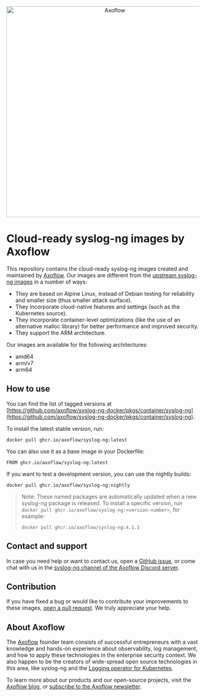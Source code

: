 
<p align="center">
  <picture>
    <source media="(prefers-color-scheme: light)" srcset="https://axoflow.com/wp-content/uploads/2023/03/axoflow-logging_unleashed-blue.svg">
    <source media="(prefers-color-scheme: dark)" srcset="https://axoflow.com/wp-content/uploads/2023/03/axoflow-logging_unleashed-grey.svg">
    <img alt="Axoflow" src="https://github.com/axoflow/syslog-ng-docker/raw/master/docs/logo.svg" width="550">
  </picture>
</p>

# Cloud-ready syslog-ng images by Axoflow

This repository contains the cloud-ready syslog-ng images created and maintained by [Axoflow](https://axoflow.com). Our images are different from the [upstream syslog-ng images](https://hub.docker.com/r/balabit/syslog-ng/) in a number of ways:

- They are based on Alpine Linux, instead of Debian testing for reliability and smaller size (thus smaller attack surface).
- They incorporate cloud-native features and settings (such as the Kubernetes source).
- They incorporate container-level optimizations (like the use of an alternative malloc library) for better performance and improved security.
- They support the ARM architecture.

Our images are available for the following architectures:

- amd64
- arm/v7
- arm64

## How to use

You can find the list of tagged versions at [https://github.com/axoflow/syslog-ng-docker/pkgs/container/syslog-ng](https://github.com/axoflow/syslog-ng-docker/pkgs/container/syslog-ng).

To install the latest stable version, run:

```shell
docker pull ghcr.io/axoflow/syslog-ng:latest
```

You can also use it as a base image in your Dockerfile:

```shell
FROM ghcr.io/axoflow/syslog-ng:latest
```

If you want to test a development version, you can use the nightly builds:

```shell
docker pull ghcr.io/axoflow/syslog-ng:nightly
```

> Note: These named packages are automatically updated when a new syslog-ng package is released. To install a specific version, run `docker pull ghcr.io/axoflow/syslog-ng:<version-number>`, for example:
>
> ```shell
> docker pull ghcr.io/axoflow/syslog-ng:4.1.1
> ```

## Contact and support

In case you need help or want to contact us, open a [GitHub issue](https://github.com/axoflow/syslog-ng-docker/issues), or come chat with us in the [syslog-ng channel of the Axoflow Discord server](https://discord.gg/4Fzy7D66Qq).

## Contribution

If you have fixed a bug or would like to contribute your improvements to these images, [open a pull request](https://github.com/axoflow/syslog-ng-docker/pulls). We truly appreciate your help.

## About Axoflow

The [Axoflow](https://axoflow.com) founder team consists of successful entrepreneurs with a vast knowledge and hands-on experience about observability, log management, and how to apply these technologies in the enterprise security context. We also happen to be the creators of wide-spread open source technologies in this area, like syslog-ng and the [Logging operator for Kubernetes](https://github.com/kube-logging/logging-operator).

To learn more about our products and our open-source projects, visit the [Axoflow blog](https://axoflow.com/blog/), or [subscribe to the Axoflow newsletter](https://axoflow.com/#newsletter-subscription).
